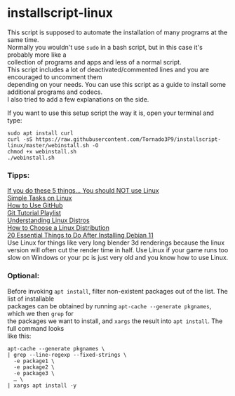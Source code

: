 # installscript-linux
This script is supposed to automate the installation of many programs at the same time.  
Normally you wouldn't use `sudo` in a bash script, but in this case it's probably more like a  
collection of programs and apps and less of a normal script.  
This script includes a lot of deactivated/commented lines and you are encouraged to uncomment them  
depending on your needs. You can use this script as a guide to install some additional programs and codecs.  
I also tried to add a few explanations on the side.  

If you want to use this setup script the way it is, open your terminal and type:
```
sudo apt install curl
curl -sS https://raw.githubusercontent.com/Tornado3P9/installscript-linux/master/webinstall.sh -O
chmod +x webinstall.sh
./webinstall.sh
```

### Tipps:
[If you do these 5 things... You should NOT use Linux](https://youtu.be/06cKL5DQ5CY)  
[Simple Tasks on Linux](https://youtu.be/6h2UmKTcCfA)  
[How to Use GitHub](https://youtu.be/v_1iqtOnUMg)  
[Git Tutorial Playlist](https://www.youtube.com/playlist?list=PL4cUxeGkcC9goXbgTDQ0n_4TBzOO0ocPR)  
[Understanding Linux Distros](https://youtu.be/DKFnqAtEOvc)  
[How to Choose a Linux Distribution](https://youtu.be/iox7fr7p5Hc)  
[20 Essential Things to Do After Installing Debian 11](https://averagelinuxuser.com/debian-11-after-install/)  
Use Linux for things like very long blender 3d renderings because the linux version will often cut the render time in half.
Use Linux if your game runs too slow on Windows or your pc is just very old and you know how to use Linux.  

### Optional:
Before invoking `apt install`, filter non-existent packages out of the list. The list of installable  
packages can be obtained by running `apt-cache --generate pkgnames`, which we then `grep` for  
the packages we want to install, and `xargs` the result into `apt install`. The full command looks  
like this:  
```
apt-cache --generate pkgnames \
| grep --line-regexp --fixed-strings \
  -e package1 \
  -e package2 \
  -e package3 \
  … \
| xargs apt install -y
```

